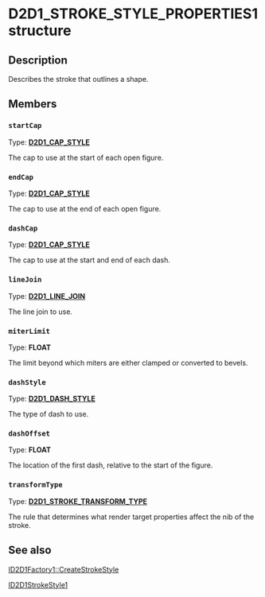 # D2D1_STROKE_STYLE_PROPERTIES1 structure

## Description

Describes the stroke that outlines a shape.

## Members

### `startCap`

Type: **[D2D1_CAP_STYLE](https://learn.microsoft.com/windows/desktop/api/d2d1/ne-d2d1-d2d1_cap_style)**

The cap to use at the start of each open figure.

### `endCap`

Type: **[D2D1_CAP_STYLE](https://learn.microsoft.com/windows/desktop/api/d2d1/ne-d2d1-d2d1_cap_style)**

The cap to use at the end of each open figure.

### `dashCap`

Type: **[D2D1_CAP_STYLE](https://learn.microsoft.com/windows/desktop/api/d2d1/ne-d2d1-d2d1_cap_style)**

The cap to use at the start and end of each dash.

### `lineJoin`

Type: **[D2D1_LINE_JOIN](https://learn.microsoft.com/windows/desktop/api/d2d1/ne-d2d1-d2d1_line_join)**

The line join to use.

### `miterLimit`

Type: **FLOAT**

The limit beyond which miters are either clamped or converted to bevels.

### `dashStyle`

Type: **[D2D1_DASH_STYLE](https://learn.microsoft.com/windows/desktop/api/d2d1/ne-d2d1-d2d1_dash_style)**

The type of dash to use.

### `dashOffset`

Type: **FLOAT**

The location of the first dash, relative to the start of the figure.

### `transformType`

Type: **[D2D1_STROKE_TRANSFORM_TYPE](https://learn.microsoft.com/windows/desktop/api/d2d1_1/ne-d2d1_1-d2d1_stroke_transform_type)**

The rule that determines what render target properties affect the nib of the stroke.

## See also

[ID2D1Factory1::CreateStrokeStyle](https://learn.microsoft.com/windows/desktop/api/d2d1_1/nf-d2d1_1-id2d1factory1-createstrokestyle(constd2d1_stroke_style_properties1_constfloat_uint32_id2d1strokestyle1))

[ID2D1StrokeStyle1](https://learn.microsoft.com/windows/desktop/api/d2d1_1/nn-d2d1_1-id2d1strokestyle1)